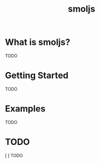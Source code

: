 <h1 align="center">
    smoljs
</h1>
<br/>

# What is smoljs?

TODO

# Getting Started

TODO

# Examples

TODO

# TODO

[ ] TODO

